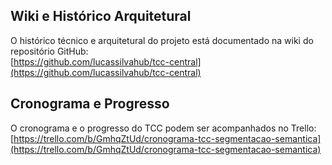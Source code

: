## Wiki e Histórico Arquitetural  
O histórico técnico e arquitetural do projeto está documentado na wiki do repositório GitHub:  
[https://github.com/lucassilvahub/tcc-central](https://github.com/lucassilvahub/tcc-central)  

## Cronograma e Progresso  
O cronograma e o progresso do TCC podem ser acompanhados no Trello:  
[https://trello.com/b/GmhqZtUd/cronograma-tcc-segmentacao-semantica](https://trello.com/b/GmhqZtUd/cronograma-tcc-segmentacao-semantica)
